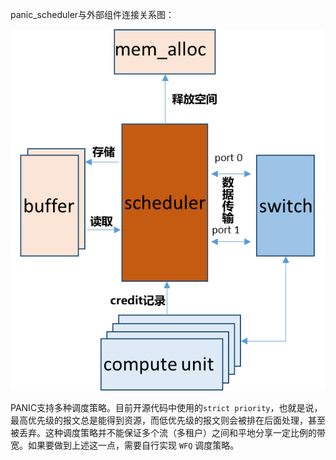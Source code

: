 panic_scheduler与外部组件连接关系图：

![Image](arch.png)

PANIC支持多种调度策略。目前开源代码中使用的`strict priority`，也就是说，最高优先级的报文总是能得到资源，而低优先级的报文则会被排在后面处理，甚至被丢弃。这种调度策略并不能保证多个流（多租户）之间和平地分享一定比例的带宽。如果要做到上述这一点，需要自行实现 `WFQ` 调度策略。